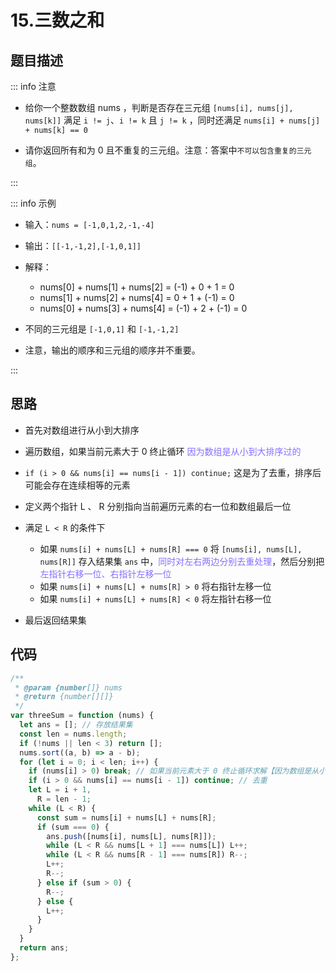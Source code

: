 # 15.三数之和

## 题目描述

::: info 注意

- 给你一个整数数组 nums ，判断是否存在三元组 `[nums[i], nums[j], nums[k]]` 满足 `i != j`、`i != k` 且 `j != k` ，同时还满足 `nums[i] + nums[j] + nums[k] == 0`

- 请你返回所有和为 0 且不重复的三元组。注意：答案中`不可以包含重复的三元组`。

:::

::: info 示例

- 输入：`nums = [-1,0,1,2,-1,-4]`
- 输出：`[[-1,-1,2],[-1,0,1]]`
- 解释：

  - nums[0] + nums[1] + nums[2] = (-1) + 0 + 1 = 0
  - nums[1] + nums[2] + nums[4] = 0 + 1 + (-1) = 0
  - nums[0] + nums[3] + nums[4] = (-1) + 2 + (-1) = 0

- 不同的三元组是 `[-1,0,1]` 和 `[-1,-1,2]`
- 注意，输出的顺序和三元组的顺序并不重要。

:::

## 思路

- 首先对数组进行从小到大排序
- 遍历数组，如果当前元素大于 0 终止循环 <span style="color:#8470FF">因为数组是从小到大排序过的</span>
- `if (i > 0 && nums[i] == nums[i - 1]) continue;` 这是为了去重，排序后可能会存在连续相等的元素
- 定义两个指针 L 、 R 分别指向当前遍历元素的右一位和数组最后一位
- 满足 `L < R` 的条件下

  - 如果 `nums[i] + nums[L] + nums[R] === 0` 将 `[nums[i], nums[L], nums[R]]` 存入结果集 `ans` 中，<span style="color:#8470FF">同时对左右两边分别去重处理</span>，然后分别把<span style="color:#8470FF">左指针右移一位、右指针左移一位</span>
  - 如果 `nums[i] + nums[L] + nums[R] > 0` 将右指针左移一位
  - 如果 `nums[i] + nums[L] + nums[R] < 0` 将左指针右移一位

- 最后返回结果集

## 代码

```js
/**
 * @param {number[]} nums
 * @return {number[][]}
 */
var threeSum = function (nums) {
  let ans = []; // 存放结果集
  const len = nums.length;
  if (!nums || len < 3) return [];
  nums.sort((a, b) => a - b);
  for (let i = 0; i < len; i++) {
    if (nums[i] > 0) break; // 如果当前元素大于 0 终止循环求解【因为数组是从小到大排序过的】
    if (i > 0 && nums[i] == nums[i - 1]) continue; // 去重
    let L = i + 1,
      R = len - 1;
    while (L < R) {
      const sum = nums[i] + nums[L] + nums[R];
      if (sum === 0) {
        ans.push([nums[i], nums[L], nums[R]]);
        while (L < R && nums[L + 1] === nums[L]) L++;
        while (L < R && nums[R - 1] === nums[R]) R--;
        L++;
        R--;
      } else if (sum > 0) {
        R--;
      } else {
        L++;
      }
    }
  }
  return ans;
};
```
